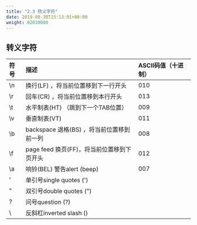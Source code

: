 ```yaml
---
title: "2.3 转义字符"
date: 2019-08-30T15:13:01+08:00
weight: 02030000
---
```


## 转义字符

| 符号 | 描述 | ASCII码值（十进制） |
| :--- | :--- | :--- |
| \n | 换行(LF) ，将当前位置移到下一行开头 | 010 |
| \r | 回车(CR) ，将当前位置移到本行开头 | 013 |
| \t | 水平制表(HT) （跳到下一个TAB位置） | 009 |
| \v | 垂直制表(VT) | 011 |
| \b | backspace 退格(BS) ，将当前位置移到前一列 | 008 |
| \f | page feed 换页(FF)，将当前位置移到下页开头 | 012 |
| \a | 响铃(BEL) 警告alert (beep) | 007 |
| \' | 单引号single quotes (') | |
| \" | 双引号double quotes (") | |
| \? | 问号question (?) | |
| \\ | 反斜杠inverted slash (\) | |
